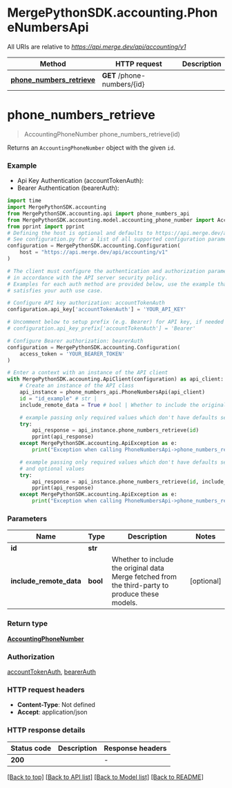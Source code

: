 # MergePythonSDK.accounting.PhoneNumbersApi

All URIs are relative to *https://api.merge.dev/api/accounting/v1*

Method | HTTP request | Description
------------- | ------------- | -------------
[**phone_numbers_retrieve**](PhoneNumbersApi.md#phone_numbers_retrieve) | **GET** /phone-numbers/{id} | 


# **phone_numbers_retrieve**
> AccountingPhoneNumber phone_numbers_retrieve(id)



Returns an `AccountingPhoneNumber` object with the given `id`.

### Example

* Api Key Authentication (accountTokenAuth):
* Bearer Authentication (bearerAuth):

```python
import time
import MergePythonSDK.accounting
from MergePythonSDK.accounting.api import phone_numbers_api
from MergePythonSDK.accounting.model.accounting_phone_number import AccountingPhoneNumber
from pprint import pprint
# Defining the host is optional and defaults to https://api.merge.dev/api/accounting/v1
# See configuration.py for a list of all supported configuration parameters.
configuration = MergePythonSDK.accounting.Configuration(
    host = "https://api.merge.dev/api/accounting/v1"
)

# The client must configure the authentication and authorization parameters
# in accordance with the API server security policy.
# Examples for each auth method are provided below, use the example that
# satisfies your auth use case.

# Configure API key authorization: accountTokenAuth
configuration.api_key['accountTokenAuth'] = 'YOUR_API_KEY'

# Uncomment below to setup prefix (e.g. Bearer) for API key, if needed
# configuration.api_key_prefix['accountTokenAuth'] = 'Bearer'

# Configure Bearer authorization: bearerAuth
configuration = MergePythonSDK.accounting.Configuration(
    access_token = 'YOUR_BEARER_TOKEN'
)

# Enter a context with an instance of the API client
with MergePythonSDK.accounting.ApiClient(configuration) as api_client:
    # Create an instance of the API class
    api_instance = phone_numbers_api.PhoneNumbersApi(api_client)
    id = "id_example" # str | 
    include_remote_data = True # bool | Whether to include the original data Merge fetched from the third-party to produce these models. (optional)

    # example passing only required values which don't have defaults set
    try:
        api_response = api_instance.phone_numbers_retrieve(id)
        pprint(api_response)
    except MergePythonSDK.accounting.ApiException as e:
        print("Exception when calling PhoneNumbersApi->phone_numbers_retrieve: %s\n" % e)

    # example passing only required values which don't have defaults set
    # and optional values
    try:
        api_response = api_instance.phone_numbers_retrieve(id, include_remote_data=include_remote_data)
        pprint(api_response)
    except MergePythonSDK.accounting.ApiException as e:
        print("Exception when calling PhoneNumbersApi->phone_numbers_retrieve: %s\n" % e)
```


### Parameters

Name | Type | Description  | Notes
------------- | ------------- | ------------- | -------------
 **id** | **str**|  |
 **include_remote_data** | **bool**| Whether to include the original data Merge fetched from the third-party to produce these models. | [optional]

### Return type

[**AccountingPhoneNumber**](AccountingPhoneNumber.md)

### Authorization

[accountTokenAuth](../README.md#accountTokenAuth), [bearerAuth](../README.md#bearerAuth)

### HTTP request headers

 - **Content-Type**: Not defined
 - **Accept**: application/json


### HTTP response details

| Status code | Description | Response headers |
|-------------|-------------|------------------|
**200** |  |  -  |

[[Back to top]](#) [[Back to API list]](../README.md#documentation-for-api-endpoints) [[Back to Model list]](../README.md#documentation-for-models) [[Back to README]](../README.md)

